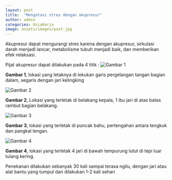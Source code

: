 ```yaml
---
layout: post
title:  "Mengatasi stres dengan akupresur"
author: admin
categories: UsiaKerja
image: assets/images/post.jpg
---
```

<style>
.article-post img {
      display: block;
        margin-left: auto;
          margin-right: auto;
            width: 50%;
}
</style>

Akupresur dapat mengurangi stres karena dengan akupresur, sirkulasi darah menjadi lancar, metabolisme tubuh menjadi baik, dan memberikan efek relaksasi.

Pijat akupresur dapat dilakukan pada 4 titik :
![Gambar 1](https://i.imgur.com/ne7rM9k.png)

**Gambar 1**, lokasi yang letaknya di lekukan garis pergelangan tangan bagian dalam, segaris dengan jari kelingking

![Gambar 2](https://i.imgur.com/nw4pDb0.png)

**Gambar 2**, Lokasi yang terletak di belakang kepala, 1 ibu jari di atas batas rambut bagian belakang.

![Gambar 3](https://i.imgur.com/hFX4nFQ.png)

**Gambar 3**, lokasi yang terletak di puncak bahu, pertengahan antara tengkuk dan pangkal lengan.

![Gambar 4](https://i.imgur.com/VrAp7I7.png)

**Gambar 4**, lokasi yang terletak 4 jari di bawah tempurung lutut di tepi luar tulang kering.

Penekanan dilakukan sebanyak 30 kali sampai terasa ngilu, dengan jari atau alat bantu yang tumpul dan dilakukan 1-2 kali sehari